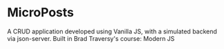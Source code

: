 # MicroPosts
A CRUD application developed using Vanilla JS, with a simulated backend via json-server. Built in Brad Traversy's course: Modern JS
